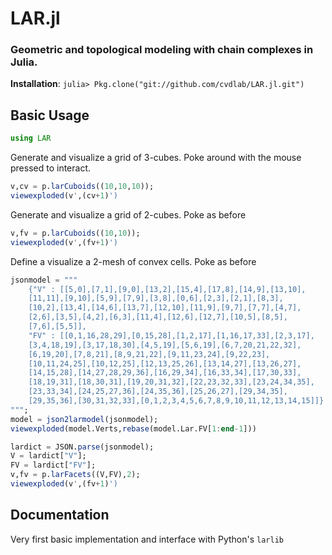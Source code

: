 # LAR.jl
### Geometric and topological modeling with chain complexes in Julia.


**Installation**: `julia> Pkg.clone("git://github.com/cvdlab/LAR.jl.git")`


## Basic Usage

```julia
using LAR
```

Generate and visualize a grid of 3-cubes. Poke around with the mouse pressed 
to interact.
```julia
v,cv = p.larCuboids((10,10,10));
viewexploded(v',(cv+1)')
```

Generate and visualize a grid of 2-cubes. Poke as before
```julia
v,fv = p.larCuboids((10,10));
viewexploded(v',(fv+1)')
```

Define a visualize a 2-mesh of convex cells. Poke as before
```julia
jsonmodel = """
	{"V" : [[5,0],[7,1],[9,0],[13,2],[15,4],[17,8],[14,9],[13,10],
	[11,11],[9,10],[5,9],[7,9],[3,8],[0,6],[2,3],[2,1],[8,3],
	[10,2],[13,4],[14,6],[13,7],[12,10],[11,9],[9,7],[7,7],[4,7],
	[2,6],[3,5],[4,2],[6,3],[11,4],[12,6],[12,7],[10,5],[8,5],
	[7,6],[5,5]],
	"FV" : [[0,1,16,28,29],[0,15,28],[1,2,17],[1,16,17,33],[2,3,17],
	[3,4,18,19],[3,17,18,30],[4,5,19],[5,6,19],[6,7,20,21,22,32],
	[6,19,20],[7,8,21],[8,9,21,22],[9,11,23,24],[9,22,23],
	[10,11,24,25],[10,12,25],[12,13,25,26],[13,14,27],[13,26,27],
	[14,15,28],[14,27,28,29,36],[16,29,34],[16,33,34],[17,30,33],
	[18,19,31],[18,30,31],[19,20,31,32],[22,23,32,33],[23,24,34,35],
	[23,33,34],[24,25,27,36],[24,35,36],[25,26,27],[29,34,35],
	[29,35,36],[30,31,32,33],[0,1,2,3,4,5,6,7,8,9,10,11,12,13,14,15]]}
""";
model = json2larmodel(jsonmodel);
viewexploded(model.Verts,rebase(model.Lar.FV[1:end-1]))
```

```julia
lardict = JSON.parse(jsonmodel);
V = lardict["V"];
FV = lardict["FV"];
v,fv = p.larFacets((V,FV),2);
viewexploded(v',(fv+1)')
```


## Documentation

Very first basic implementation and interface with Python's `larlib`